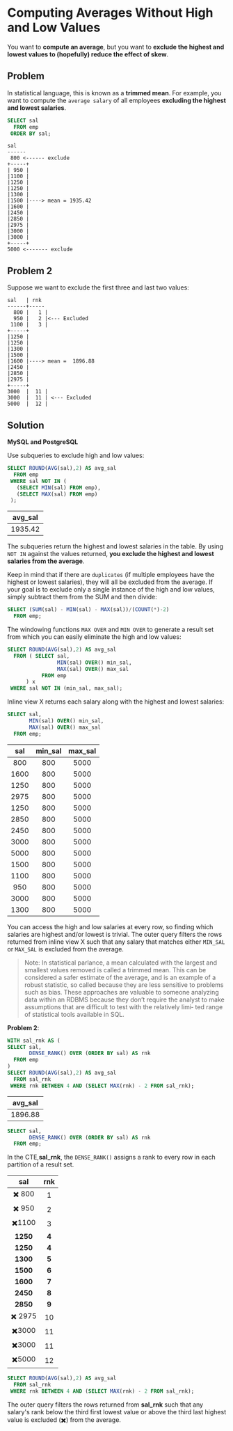 # Computing Averages Without High and Low Values

You want to **compute an average**, but you want to **exclude the highest and lowest values to (hopefully) reduce the effect of skew**.

## Problem

In statistical language, this is known as a **trimmed mean**. For example, you want to compute the `average salary` of all employees **excluding the highest and lowest salaries**.

```SQL
SELECT sal
  FROM emp
 ORDER BY sal;
```

```console
sal
------
 800 <------ exclude
+-----+
| 950 |
|1100 |
|1250 |
|1250 |
|1300 |
|1500 |----> mean = 1935.42
|1600 |
|2450 |
|2850 |
|2975 |
|3000 |
|3000 |
+-----+
5000 <------- exclude
```

## Problem 2

Suppose we want to exclude the first three and last two values:

```console
sal   | rnk
------+-----
  800 |   1 |
  950 |   2 |<--- Excluded
 1100 |   3 |
+-----+
|1250 |    
|1250 |   
|1300 |   
|1500 |   
|1600 |----> mean =  1896.88
|2450 |   
|2850 |   
|2975 |  
+-----+
3000  |  11 |
3000  |  11 | <--- Excluded
5000  |  12 |
```

## Solution

**MySQL and PostgreSQL**

Use subqueries to exclude high and low values:

```SQL
SELECT ROUND(AVG(sal),2) AS avg_sal
  FROM emp
 WHERE sal NOT IN (
   (SELECT MIN(sal) FROM emp),
   (SELECT MAX(sal) FROM emp)
 );
```

|avg_sal|
|:-----:|
|1935.42|

The subqueries return the highest and lowest salaries in the table. By using `NOT IN` against the values returned, **you exclude the highest and lowest salaries from the average**.

Keep in mind that if there are `duplicates` (if multiple employees have the highest or lowest salaries), they will all be excluded from the average. If your goal is to exclude only a single instance of the high and low values, simply subtract them from the SUM and then divide:

```SQL
SELECT (SUM(sal) - MIN(sal) - MAX(sal))/(COUNT(*)-2)
  FROM emp;
```

The windowing functions `MAX OVER` and `MIN OVER` to generate a result set from which you can easily eliminate the high and low values:

```SQL
SELECT ROUND(AVG(sal),2) AS avg_sal
  FROM ( SELECT sal,
                MIN(sal) OVER() min_sal,
                MAX(sal) OVER() max_sal
           FROM emp
      ) x
 WHERE sal NOT IN (min_sal, max_sal);     
```

Inline view X returns each salary along with the highest and lowest salaries:

```SQL    
SELECT sal,
       MIN(sal) OVER() min_sal,
       MAX(sal) OVER() max_sal
  FROM emp;
```

|sal  | min_sal | max_sal|
|:---:|:-------:|:------:|
| 800 |     800 |    5000|
|1600 |     800 |    5000|
|1250 |     800 |    5000|
|2975 |     800 |    5000|
|1250 |     800 |    5000|
|2850 |     800 |    5000|
|2450 |     800 |    5000|
|3000 |     800 |    5000|
|5000 |     800 |    5000|
|1500 |     800 |    5000|
|1100 |     800 |    5000|
| 950 |     800 |    5000|
|3000 |     800 |    5000|
|1300 |     800 |    5000|

You can access the high and low salaries at every row, so finding which salaries are highest and/or lowest is trivial. The outer query filters the rows returned from inline view X such that any salary that matches either `MIN_SAL` or `MAX_SAL` is excluded from the average.

> Note: In statistical parlance, a mean calculated with the largest and smallest values removed is called a trimmed mean. This can be considered a safer estimate of the average, and is an example of a robust statistic, so called because they are less sensitive to problems such as bias. These approaches are valuable to someone analyzing data within an RDBMS because they don’t require the analyst to make assumptions that are difficult to test with the relatively limi‐ ted range of statistical tools available in SQL.

**Problem 2**:

```SQL
WITH sal_rnk AS (
SELECT sal,
       DENSE_RANK() OVER (ORDER BY sal) AS rnk
  FROM emp
)
SELECT ROUND(AVG(sal),2) AS avg_sal
  FROM sal_rnk
 WHERE rnk BETWEEN 4 AND (SELECT MAX(rnk) - 2 FROM sal_rnk);
```

|avg_sal|
|:-----:|
|1896.88|

```SQL
SELECT sal,
       DENSE_RANK() OVER (ORDER BY sal) AS rnk
  FROM emp;
```

In the CTE,**sal_rnk**, the `DENSE_RANK()` assigns a rank to every row in each partition of a result set.

|sal  | rnk|
|:---:|:--:|
|:heavy_multiplication_x: 800 |   1|
|:heavy_multiplication_x: 950 |   2|
|:heavy_multiplication_x:1100 |   3|
|**1250** |   **4**|
|**1250** |   **4**|
|**1300** |   **5**|
|**1500** |   **6**|
|**1600** |   **7**|
|**2450** |   **8**|
|**2850** |   **9**|
|:heavy_multiplication_x: 2975 |  10|
|:heavy_multiplication_x:3000 |  11|
|:heavy_multiplication_x:3000 |  11|
|:heavy_multiplication_x:5000 |  12|

```SQL
SELECT ROUND(AVG(sal),2) AS avg_sal
  FROM sal_rnk
 WHERE rnk BETWEEN 4 AND (SELECT MAX(rnk) - 2 FROM sal_rnk);
```

The outer query filters the rows returned from **sal_rnk** such that any salary's rank  below the third first lowest value or above the third last highest value is excluded (:heavy_multiplication_x:) from the average.
